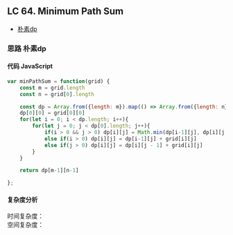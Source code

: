 ## LC 64. Minimum Path Sum

- [朴素dp](#思路-朴素dp)

### 思路 朴素dp

#### 代码 JavaScript

```JavaScript
var minPathSum = function(grid) {
    const m = grid.length
    const n = grid[0].length

    const dp = Array.from({length: m}).map(() => Array.from({length: n}).fill(0))
    dp[0][0] = grid[0][0]
    for(let i = 0; i < dp.length; i++){
        for(let j = 0; j < dp[0].length; j++){
            if(i > 0 && j > 0) dp[i][j] = Math.min(dp[i-1][j], dp[i][j - 1]) + grid[i][j]
            else if(i > 0) dp[i][j] = dp[i-1][j] + grid[i][j]
            else if(j > 0) dp[i][j] = dp[i][j - 1] + grid[i][j]
        }
    }

    return dp[m-1][n-1]

};

```

#### 复杂度分析
时间复杂度： </br>
空间复杂度：